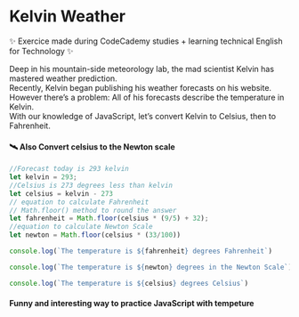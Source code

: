 # Kelvin Weather

✨ Exercice made during CodeCademy studies + learning technical English for Technology ✨

Deep in his mountain-side meteorology lab, the mad scientist Kelvin has mastered weather prediction.<br>
Recently, Kelvin began publishing his weather forecasts on his website. However there’s a problem: All of his forecasts describe the temperature in Kelvin.<br>
With our knowledge of JavaScript, let’s convert Kelvin to Celsius, then to Fahrenheit.

#### 🛰 Also Convert celsius to the Newton scale 

```js
//Forecast today is 293 kelvin
let kelvin = 293;
//Celsius is 273 degrees less than kelvin
let celsius = kelvin - 273
// equation to calculate Fahrenheit
// Math.floor() method to round the answer
let fahrenheit = Math.floor(celsius * (9/5) + 32);
//equation to calculate Newton Scale
let newton = Math.floor(celsius * (33/100))

console.log(`The temperature is ${fahrenheit} degrees Fahrenheit`)

console.log(`The temperature is ${newton} degrees in the Newton Scale`)

console.log(`The temperature is ${celsius} degrees Celsius`)
```

#### Funny and interesting way to practice JavaScript with tempeture
